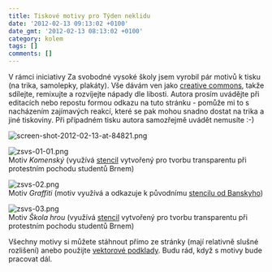 ```yaml
---
title: Tiskové motivy pro Týden neklidu
date: '2012-02-13 09:13:02 +0100'
date_gmt: '2012-02-13 08:13:02 +0100'
category: kolem
tags: []
comments: []
---
```

<p>V rámci iniciativy Za svobodné vysoké školy jsem vyrobil pár motivů k tisku (na trika, samolepky, plakáty). Vše dávám ven jako <a href="http://creativecommons.org/licenses/by/3.0/deed.cs">creative commons</a>, takže sdílejte, remixujte a rozvíjejte nápady dle libosti. Autora prosím uvádějte při editacích nebo repostu formou odkazu na tuto stránku - pomůže mi to s nacházením zajímavých reakcí, které se pak mohou snadno dostat na trika a jiné tiskoviny. Při případném tisku autora samozřejmě uvádět nemusíte :-)</p>
<p><img src='/assets/migrated/wp-uploads/2012/02/screen-shot-2012-02-13-at-84821.png' alt='screen-shot-2012-02-13-at-84821.png' /></p>
<p><img src='/assets/migrated/wp-uploads/2012/02/zsvs-01-01.png' alt='zsvs-01-01.png' /><br />
Motiv <em>Komenský</em> (využívá <a href="https://www.facebook.com/photo.php?fbid=220802894678085&set=a.220800888011619.50557.100002451277946&type=1&theater">stencil</a> vytvořený pro tvorbu transparentu při protestním pochodu studentů Brnem)</p>
<p><img src='/assets/migrated/wp-uploads/2012/02/zsvs-02.png' alt='zsvs-02.png' /><br />
Motiv <em>Graffiti</em> (motiv využívá a odkazuje k původnímu <a href="http://www.banksy-prints.com/wp-content/uploads/2010/05/banksy-boston.jpg">stencilu od Banskyho</a>)</p>
<p><img src='/assets/migrated/wp-uploads/2012/02/zsvs-03.png' alt='zsvs-03.png' /><br />
Motiv <em>Škola hrou</em> (využívá <a href="https://www.facebook.com/photo.php?fbid=220803028011405&set=a.220800888011619.50557.100002451277946&type=3&theater">stencil</a> vytvořený pro tvorbu transparentu při protestním pochodu studentů Brnem)</p>
<p>Všechny motivy si můžete stáhnout přímo ze stránky (mají relativně slušné rozlišení) anebo použijte <a href='/assets/migrated/wp-uploads/2012/02/zsvs.ai' title='zsvs.ai'>vektorové podklady</a>. Budu rád, když s motivy bude pracovat dál.</p>
